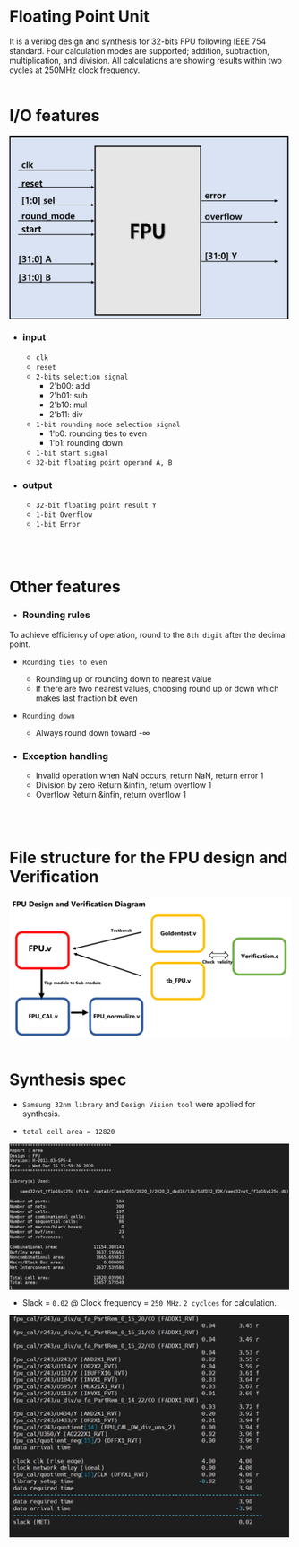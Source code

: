 # Floating Point Unit
It is a verilog design and synthesis for 32-bits FPU following IEEE 754 standard. Four calculation modes are supported; addition, subtraction, multiplication, and division. All calculations are showing results within two cycles at 250MHz clock frequency.<br><br>

# I/O features
<img src="img_src/io.png" width="500px" align="center" > </img><br>

* ### input
   * ```clk```
   * ```reset```
   * ```2-bits selection signal```
      * 2'b00: add
      * 2'b01: sub
      * 2'b10: mul
      * 2'b11: div
   * ```1-bit rounding mode selection signal```
      * 1'b0: rounding ties to even
      * 1'b1: rounding down
   * ```1-bit start signal```
   * ```32-bit floating point operand A, B```
* ### output
   * ```32-bit floating point result Y```
   * ```1-bit Overflow```
   * ```1-bit Error```
<br>
<br>

# Other features
* ### Rounding rules<br>
To achieve efficiency of operation, round to the ```8th digit``` after the decimal point.
   * ```Rounding ties to even```
      * Rounding up or rounding down to nearest value
      * If there are two nearest values, choosing round up or down which makes last fraction bit even
   * ```Rounding down```
      * Always round down toward -&infin;

* ### Exception handling
    * Invalid operation
        when NaN occurs, return NaN, return error 1
    * Division by zero
        Return &infin, return overflow 1
    * Overflow
        Return &infin, return overflow 1

<br>
<br>

# File structure for the FPU design and Verification
<img src="img_src/fileStructure.png" width="800px" align="center" > </img><br><br>

 
# Synthesis spec
* ```Samsung 32nm library``` and ```Design Vision tool``` were applied for synthesis.

* ```total cell area = 12820```

<img src="img_src/area.png" width="500px" align="center" > </img><br>

* Slack = ```0.02``` @ Clock frequency = ```250 MHz```. ```2 cyclces``` for calculation.

<img src="img_src/timing.png" width="500px" align="center" > </img><br>

